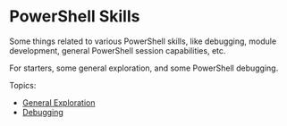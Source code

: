 # PowerShell Skills
Some things related to various PowerShell skills, like debugging, module development, general PowerShell session capabilities, etc.

For starters, some general exploration, and some PowerShell debugging.

Topics:
- [General Exploration](docs/GeneralExploration.ipynb)
- [Debugging](docs/Debugging.md)
